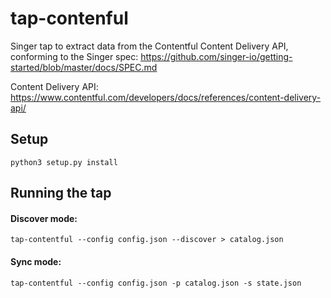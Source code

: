 # tap-contenful

Singer tap to extract data from the Contentful Content Delivery API, conforming to the Singer
spec: https://github.com/singer-io/getting-started/blob/master/docs/SPEC.md

Content Delivery API: https://www.contentful.com/developers/docs/references/content-delivery-api/

## Setup

`python3 setup.py install`

## Running the tap

#### Discover mode:

`tap-contentful --config config.json --discover > catalog.json`

#### Sync mode:

`tap-contentful --config config.json -p catalog.json -s state.json`